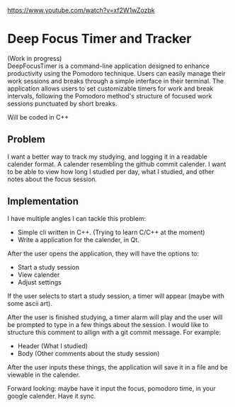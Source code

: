 https://www.youtube.com/watch?v=xf2W1wZozbk
# Deep Focus Timer and Tracker 

(Work in progress)<br>
DeepFocusTimer is a command-line application designed to enhance productivity using the Pomodoro technique. Users can easily manage their work sessions and breaks through a simple interface in their terminal. The application allows users to set customizable timers for work and break intervals, following the Pomodoro method's structure of focused work sessions punctuated by short breaks.

Will be coded in C++

## Problem

I want a better way to track my studying, and logging it in a readable calender format. A calender resembling the github commit calender. I want to be able to view how long I studied per day, what I studied, and other notes about the focus session.

## Implementation

I have multiple angles I can tackle this problem:
- Simple cli written in C++. (Trying to learn C/C++ at the moment)
- Write a application for the calender, in Qt.

After the user opens the application, they will have the options to:

- Start a study session
- View calender
- Adjust settings

If the user selects to start a study session, a timer will appear (maybe with some ascii art).

After the user is finished studying, a timer alarm will play and the user will be prompted to type in a few things about the session. I would like to structure this comment to allign with a git commit message. For example: 

- Header (What I studied)
- Body (Other comments about the study session)

After the user inputs these things, the application will save it in a file and be viewable in the calender. 

Forward looking: maybe have it input the focus, pomodoro time, in your google calender. Have it sync. 
